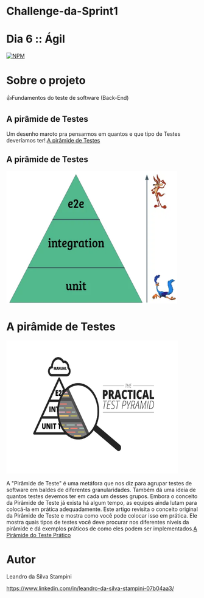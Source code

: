 
# Challenge-da-Sprint1
# Dia 6 :: Ágil

[![NPM](https://img.shields.io/npm/l/react)](https://github.com/LeandrodaSilvaStampini/Challenge-da-Sprint-1/blob/main/LICENSE)
# Sobre o projeto
👍Fundamentos do teste de software (Back-End)



## A pirâmide de Testes

Um desenho maroto pra pensarmos em quantos e que tipo de Testes deveríamos ter!.[A pirâmide de Testes](https://medium.com/creditas-tech/a-pir%c3%a2mide-de-testes-a0faec465cc2)

##  A pirâmide de Testes
<img width="450" height="350" src="https://github.com/LeandrodaSilvaStampini/Challenge-da-Sprint-1/blob/main/imagem3.png"/>

# A pirâmide de Testes
<img width="450" height="350" src="https://github.com/LeandrodaSilvaStampini/Challenge-da-Sprint-1/blob/main/imagem4.png"/>

A "Pirâmide de Teste" é uma metáfora que nos diz para agrupar testes de software em baldes de diferentes granularidades. Também dá uma ideia de quantos testes devemos ter em cada um desses grupos. Embora o conceito da Pirâmide de Teste já exista há algum tempo, as equipes ainda lutam para colocá-la em prática adequadamente. Este artigo revisita o conceito original da Pirâmide de Teste e mostra como você pode colocar isso em prática. Ele mostra quais tipos de testes você deve procurar nos diferentes níveis da pirâmide e dá exemplos práticos de como eles podem ser implementados.[A Pirâmide do Teste Prático](https://martinfowler.com/articles/practical-test-pyramid.html)




# Autor

Leandro da Silva Stampini

https://www.linkedin.com/in/leandro-da-silva-stampini-07b04aa3/
